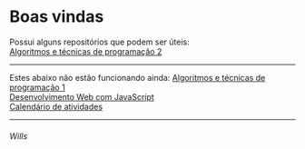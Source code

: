 # Boas vindas

Possui alguns repositórios que podem ser úteis:  
[Algoritmos e técnicas de programação 2](https://github.com/willshobwish/ATP-2) 

----------

Estes abaixo não estão funcionando ainda:
[Algoritmos e técnicas de programação 1](https://github.com/willshobwish/ATP-1)  
[Desenvolvimento Web com JavaScript](https://github.com/willshobwish/desenvolvimento-web-js)  
[Calendário de atividades](https://github.com/willshobwish/calendario)  

----------
###### Wills